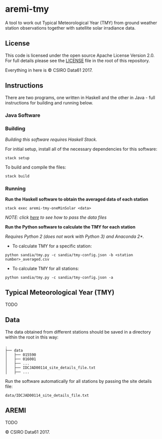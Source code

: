 # aremi-tmy

A tool to work out Typical Meteorological Year (TMY) from ground weather station observations together with satellite solar irradiance data.


## License

This code is licensed under the open source Apache License Version 2.0. For full details please see the [LICENSE](LICENSE) file in the root of this repository.

Everything in here is &copy; CSIRO Data61 2017.


## Instructions

There are two programs, one written in Haskell and the other in Java - full instructions for building and running below.

### Java Software

### Building
_Building this software requires Haskell Stack._

For initial setup, install  all of the necessary dependencies for this software:

`stack setup`


To build and compile the files:

`stack build`


### Running
**Run the Haskell software to obtain the averaged data of each station**

`stack exec aremi-tmy-oneMinSolar <data>`

_NOTE: click [here](#data) to see how to pass the data files_


**Run the Python software to calculate the TMY for each station**

_Requires Python 2 (does not work with Python 3) and Anaconda 2*._

* To calculate TMY for a specific station:

`python sandia/tmy.py -c sandia/tmy-config.json -b <station number>_averaged.csv`

* To calculate TMY for all stations:

`python sandia/tmy.py -c sandia/tmy-config.json -a`



## Typical Meteorological Year (TMY)
TODO


## Data
The data obtained from different stations should be saved in a directory within the root in this way:
```
.
├── data
│   ├── 015590
│   ├── 016001
│   ├── ...
│   ├── IDCJAD00114_site_details_file.txt
│   ├── ...
```

Run the software automatically for all stations by passing the site details file:

`data/IDCJAD00114_site_details_file.txt`


## AREMI
TODO


&copy; CSIRO Data61 2017.
